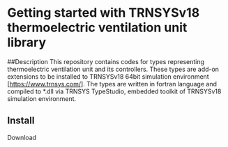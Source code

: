 # Getting started with TRNSYSv18 thermoelectric ventilation unit library
##Description
This repository contains codes for types representing thermoelectric ventilation unit and its controllers. These types are add-on extensions to be installed to TRNSYSv18 64bit simulation environment [https://www.trnsys.com/]. The types are written in fortran language and compiled to *.dll via TRNSYS TypeStudio, embedded toolkit of TRNSYSv18 simulation environment.  
## Install
Download 
